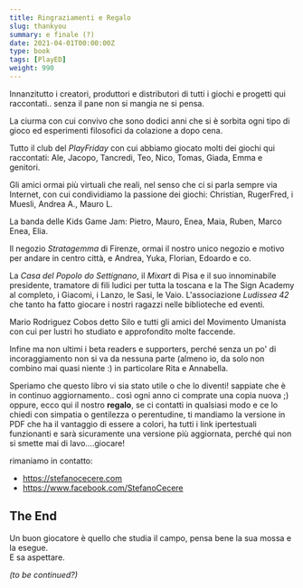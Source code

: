 ```yaml
---
title: Ringraziamenti e Regalo
slug: thankyou
summary: e finale (?)
date: 2021-04-01T00:00:00Z
type: book
tags: [PlayED]
weight: 990
---
```

Innanzitutto i creatori, produttori e distributori di tutti i giochi e progetti qui raccontati.. senza il pane non si mangia ne si pensa.

La ciurma con cui convivo che sono dodici anni che si è sorbita ogni tipo di gioco ed esperimenti filosofici da colazione a dopo cena.

Tutto il club del *PlayFriday* con cui abbiamo giocato molti dei giochi qui raccontati: Ale, Jacopo, Tancredi, Teo, Nico, Tomas, Giada, Emma e genitori.

Gli amici ormai più virtuali che reali, nel senso che ci si parla sempre via Internet, con cui condividiamo la passione dei giochi: Christian, RugerFred, i Muesli, Andrea A., Mauro L.

La banda delle Kids Game Jam: Pietro, Mauro, Enea, Maia, Ruben, Marco Enea, Elia.

Il negozio *Stratagemma* di Firenze, ormai il nostro unico negozio e motivo per andare in centro città, e Andrea, Yuka, Florian, Edoardo e co.

La *Casa del Popolo do Settignano*, il *Mixart* di Pisa e il suo innominabile presidente, tramatore di fili ludici per tutta la toscana e la The Sign Academy al completo, i Giacomi, i Lanzo, le Sasi, le Vaio.
L'associazione *Ludissea 42* che tanto ha fatto giocare i nostri ragazzi nelle biblioteche ed eventi.  

Mario Rodriguez Cobos detto Silo e tutti gli amici del Movimento Umanista con cui per lustri ho studiato e approfondito molte faccende.

Infine ma non ultimi i beta readers e supporters, perché senza un po' di incoraggiamento non si va da nessuna parte (almeno io, da solo non combino mai quasi niente :) in particolare Rita e Annabella.

Speriamo che questo libro vi sia stato utile o che lo diventi!
sappiate che è in continuo aggiornamento.. così ogni anno ci comprate una copia nuova ;) oppure, ecco qui il nostro **regalo**, se ci contatti in qualsiasi modo e ce lo chiedi con simpatia o gentilezza o perentudine, ti mandiamo la versione in PDF che ha il vantaggio di essere a colori, ha tutti i link ipertestuali funzionanti e sarà sicuramente una versione più aggiornata, perché qui non si smette mai di lavo....giocare!

rimaniamo in contatto:

- <https://stefanocecere.com>
- <https://www.facebook.com/StefanoCecere>

## The End

Un buon giocatore è quello che studia il campo, pensa bene la sua mossa e la esegue.    
E sa aspettare.  

*(to be continued?)*
